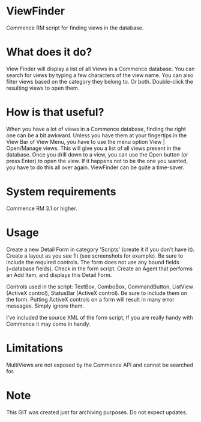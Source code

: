# ViewFinder
Commence RM script for finding views in the database.

# What does it do?
View Finder will display a list of all Views in a Commence database. You can search for views by typing a few characters of the view name. You can also filter views based on the category they belong to. Or both. Double-click the resulting views to open them.

# How is that useful?
When you have a lot of views in a Commence database, finding the right one can be a bit awkward. Unless you have them at your fingertips in the View Bar of View Menu, you have to use the menu option View | Open/Manage views. This will give you a list of all views present in the database. Once you drill down to a view, you can use the Open button (or press Enter) to open the view. If it happens not to be the one you wanted, you have to do this all over again. ViewFinder can be quite a time-saver.

# System requirements
Commence RM 3.1 or higher.

# Usage
Create a new Detail Form in category 'Scripts' (create it if you don't have it). Create a layout as you see fit (see screenshots for example). Be sure to include the required controls. The form does not use any bound fields (=database fields). Check in the form script. Create an Agent that performs an Add Item, and displays this Detail Form.

Controls used in the script: TextBox, ComboBox, CommandButton, ListView (ActiveX control), StatusBar (ActiveX control). Be sure to include them on the form. Putting ActiveX controls on a form will result in many error messages. Simply ignore them.

I've included the source XML of the form script, If you are really handy with Commence it may come in handy.

# Limitations
MultiViews are not exposed by the Commence API and cannot be searched for.

# Note
This GIT was created just for archiving purposes. Do not expect updates.
